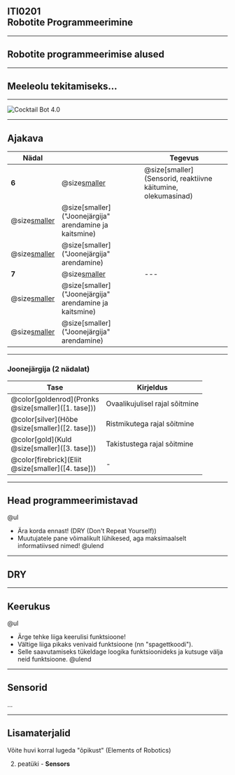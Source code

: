 ## ITI0201<br />Robotite Programmeerimine

---
## Robotite programmeerimise alused

---
## Meeleolu tekitamiseks...

---
![Cocktail Bot 4.0](https://www.youtube.com/embed/C2OCmsdcZTg)

---
## Ajakava

Nädal |  | Tegevus
------|--|--------
**6** | @size[smaller](@color[goldenrod](Loeng)) | @size[smaller](Sensorid, reaktiivne käitumine, olekumasinad)
  | @size[smaller](@color[darkgreen](Praktikum)) | @size[smaller]("Joonejärgija" arendamine ja kaitsmine)
  | @size[smaller](@color[cornflowerblue](Kodutöö)) | @size[smaller]("Joonejärgija" arendamine)
**7** | @size[smaller](@color[goldenrod](Loeng)) | ---
  | @size[smaller](@color[darkgreen](Praktikum)) | @size[smaller]("Joonejärgija" arendamine ja kaitsmine)
  | @size[smaller](@color[cornflowerblue](Kodutöö)) | @size[smaller]("Joonejärgija" arendamine)

---
### Joonejärgija (2 nädalat)

Tase | Kirjeldus
-----|----------
@color[goldenrod](Pronks<br />@size[smaller]([1. tase])) | Ovaalikujulisel rajal sõitmine
@color[silver](Hõbe<br />@size[smaller]([2. tase])) | Ristmikutega rajal sõitmine
@color[gold](Kuld<br />@size[smaller]([3. tase])) | Takistustega rajal sõitmine
@color[firebrick](Eliit<br />@size[smaller]([4. tase])) | -

---
## Head programmeerimistavad

@ul
- Ära korda ennast! (DRY (Don't Repeat Yourself))
- Muutujatele pane võimalikult lühikesed, aga maksimaalselt informatiivsed nimed!
@ulend

---
## DRY

---
## Keerukus

@ul
- Ärge tehke liiga keerulisi funktsioone!
- Vältige liiga pikaks venivaid funktsioone (nn "spagettkoodi").
- Selle saavutamiseks tükeldage loogika funktsioonideks ja kutsuge välja neid funktsioone.
@ulend

---
## Sensorid

...

---
## Lisamaterjalid

Võite huvi korral lugeda "õpikust" (Elements of Robotics)

2. peatüki - **Sensors**

